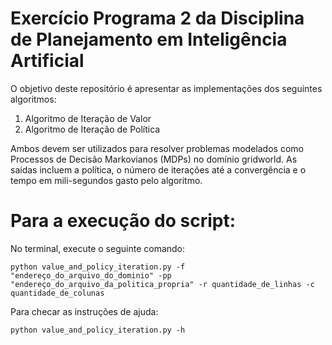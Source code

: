 # Exercício Programa 2 da Disciplina de Planejamento em Inteligência Artificial

O objetivo deste repositório é apresentar as implementações dos seguintes algoritmos:
1. Algoritmo de Iteração de Valor
2. Algoritmo de Iteração de Política

Ambos devem ser utilizados para resolver problemas modelados como Processos de Decisão Markovianos (MDPs) no domínio gridworld.
As saídas incluem a política, o número de iterações até a convergência e o tempo em mili-segundos gasto pelo algoritmo.


# Para a execução do script:
No terminal, execute o seguinte comando:

```python value_and_policy_iteration.py -f "endereço_do_arquivo_do_dominio" -pp "endereço_do_arquivo_da_politica_propria" -r quantidade_de_linhas -c quantidade_de_colunas```

Para checar as instruções de ajuda:

```python value_and_policy_iteration.py -h```
